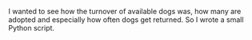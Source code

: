 I wanted to see how the turnover of available dogs was, how many are adopted and especially how often dogs get returned. So I wrote a small Python script.